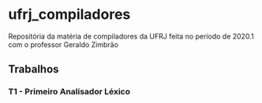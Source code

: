 # ufrj_compiladores
Repositória da matéria de compiladores da UFRJ feita no período de 2020.1 com o professor Geraldo Zimbrão

## Trabalhos

### T1 - Primeiro Analisador Léxico
